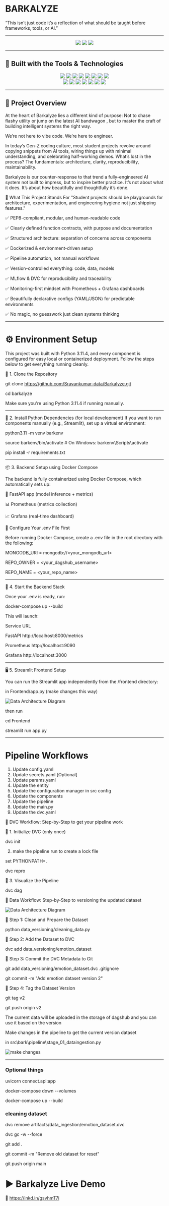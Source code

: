 # BARKALYZE

“This isn’t just code it’s a reflection of what should be taught before frameworks, tools, or AI.”

---

<p align="center">
  <img src="https://img.shields.io/badge/last%20commit-today-brightgreen" />
  <img src="https://img.shields.io/badge/jupyter%20notebook-91.2%25-blue" />
  <img src="https://img.shields.io/badge/languages-9-blue" />
</p>

---

## 🚀 Built with the Tools & Technologies

<p align="center">

  <!-- Row 1 -->
  <img src="https://img.shields.io/badge/-Python-3776AB?logo=python&logoColor=white" />
  <img src="https://img.shields.io/badge/-FastAPI-009688?logo=fastapi&logoColor=white" />
  <img src="https://img.shields.io/badge/-Streamlit-ff4b4b?logo=streamlit&logoColor=white" />
  <img src="https://img.shields.io/badge/-TFLite-ff6f00?logo=tensorflow&logoColor=white" />
  <img src="https://img.shields.io/badge/-Prometheus-e6522c?logo=prometheus&logoColor=white" />
  <img src="https://img.shields.io/badge/-Grafana-f46800?logo=grafana&logoColor=white" />
  <img src="https://img.shields.io/badge/-MLflow-0174BF?logo=mlflow&logoColor=white" />
  <img src="https://img.shields.io/badge/-DVC-13ADC7?logo=dvc&logoColor=white" />

  <br/>

  <!-- Row 2 -->
  <img src="https://img.shields.io/badge/-MongoDB-47A248?logo=mongodb&logoColor=white" />
  <img src="https://img.shields.io/badge/-Docker-2496ED?logo=docker&logoColor=white" />
  <img src="https://img.shields.io/badge/-NumPy-013243?logo=numpy&logoColor=white" />
  <img src="https://img.shields.io/badge/-pandas-150458?logo=pandas&logoColor=white" />
  <img src="https://img.shields.io/badge/-YAML-red?logo=yaml&logoColor=white" />
  <img src="https://img.shields.io/badge/-JSON-black?logo=json&logoColor=white" />
  <img src="https://img.shields.io/badge/-Markdown-black?logo=markdown&logoColor=white" />

</p>

---



## 📘 Project Overview

At the heart of Barkalyze lies a different kind of purpose:
Not to chase flashy utility or jump on the latest AI bandwagon
, but to master the craft of building intelligent systems the right way.

We’re not here to vibe code.
We’re here to engineer.

In today’s Gen-Z coding culture, most student projects revolve around copying snippets from AI tools, wiring things up with minimal understanding, and celebrating half-working demos. What’s lost in the process? The fundamentals: architecture, clarity, reproducibility, maintainability.

Barkalyze is our counter-response to that trend a fully-engineered AI system not built to impress, but to inspire better practice.
It’s not about what it does. It’s about how beautifully and thoughtfully it’s done.

🎯 What This Project Stands For
"Student projects should be playgrounds for architecture, experimentation, and engineering hygiene not just shipping features."

✅ PEP8-compliant, modular, and human-readable code

✅ Clearly defined function contracts, with purpose and documentation

✅ Structured architecture: separation of concerns across components

✅ Dockerized & environment-driven setup

✅ Pipeline automation, not manual workflows

✅ Version-controlled everything: code, data, models

✅ MLflow & DVC for reproducibility and traceability

✅ Monitoring-first mindset with Prometheus + Grafana dashboards

✅ Beautifully declarative configs (YAML/JSON) for predictable environments

✅ No magic, no guesswork just clean systems thinking

---

# ⚙️ Environment Setup

This project was built with Python 3.11.4, and every component is configured for easy local or containerized deployment. Follow the steps below to get everything running cleanly.

📁 1. Clone the Repository

git clone https://github.com/Sravankumar-data/Barkalyze.git

cd barkalyze

Make sure you're using Python 3.11.4 if running manually.

---

📄 2. Install Python Dependencies (for local development)
If you want to run components manually (e.g., Streamlit), set up a virtual environment:

python3.11 -m venv barkenv

source barkenv/bin/activate  # On Windows: barkenv\Scripts\activate

pip install -r requirements.txt

---
📦 3. Backend Setup using Docker Compose

The backend is fully containerized using Docker Compose, which automatically sets up:

🚀 FastAPI app (model inference + metrics)

📊 Prometheus (metrics collection)

📈 Grafana (real-time dashboard)

🔐 Configure Your .env File First

Before running Docker Compose, create a .env file in the root directory with the following:

MONGODB_URI = mongodb://<your_mongodb_url>

REPO_OWNER = <your_dagshub_username>

REPO_NAME = <your_repo_name>

---
🐳 4. Start the Backend Stack

Once your .env is ready, run:

docker-compose up --build

This will launch:

Service	URL

FastAPI	http://localhost:8000/metrics

Prometheus	http://localhost:9090

Grafana	http://localhost:3000

---
🖥 5. Streamlit Frontend Setup

You can run the Streamlit app independently from the /frontend directory:

in Frontend/app.py (make changes this way)

![Data Architecture Diagram](doc_readMe/pic3.png)

then run

cd Frontend

streamlit run app.py

---

# Pipeline Workflows
1. Update config.yaml
2. Update secrets.yaml [Optional]
3. Update params.yaml
4. Update the entity
5. Update the configuration manager in src config
6. Update the components
7. Update the pipeline
8. Update the main.py
9. Update the dvc.yaml

🔁 DVC Workflow: Step-by-Step to get your pipeline work

🧱 1. Initialize DVC (only once)

dvc init

2. make the pipeline run to create a lock file

set PYTHONPATH=.

dvc repro

🧠 3. Visualize the Pipeline

dvc dag

🔁 Data Workflow: Step-by-Step to versioning the updated dataset

![Data Architecture Diagram](doc_readMe/pic2.png)


🔹 Step 1: Clean and Prepare the Dataset

python data_versioning/cleaning_data.py

🔹 Step 2: Add the Dataset to DVC

dvc add data_versioning/emotion_dataset

🔹 Step 3: Commit the DVC Metadata to Git

git add data_versioning/emotion_dataset.dvc .gitignore

git commit -m "Add emotion dataset version 2"

🔹 Step 4: Tag the Dataset Version

git tag v2

git push origin v2

The current data will be uploaded in the storage of dagshub and you can use it based on the version

Make changes in the pipeline to get the current version dataset

in src\bark\pipeline\stage_01_dataingestion.py

![make changes](doc_readMe/pic1.png)


---

### Optional things

uvicorn connect.api:app

docker-compose down --volumes

docker-compose up --build



### cleaning dataset

dvc remove artifacts/data_ingestion/emotion_dataset.dvc

dvc gc -w --force

git add .

git commit -m "Remove old dataset for reset"

git push origin main

# ▶️ Barkalyze Live Demo  

🔗 https://lnkd.in/gsvhmT7i



